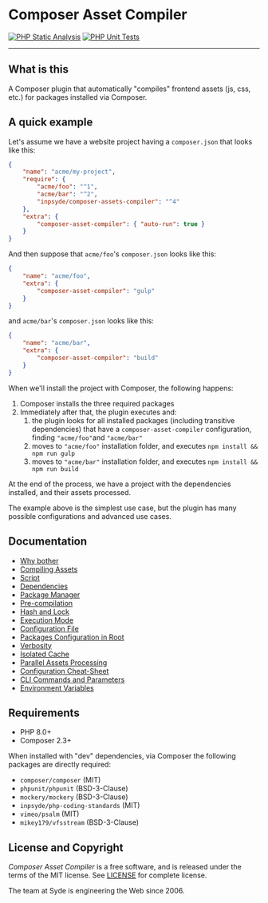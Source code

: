 # Composer Asset Compiler

[![PHP Static Analysis](https://github.com/inpsyde/composer-asset-compiler/actions/workflows/php-static-analysis.yml/badge.svg)](https://github.com/inpsyde/composer-asset-compiler/actions/workflows/php-static-analysis.yml)
[![PHP Unit Tests](https://github.com/inpsyde/composer-asset-compiler/actions/workflows/php-unit-tests.yml/badge.svg)](https://github.com/inpsyde/composer-asset-compiler/actions/workflows/php-unit-tests.yml)

----

## What is this

A Composer plugin that automatically "compiles" frontend assets (js, css, etc.) for packages installed via Composer.


## A quick example

Let's assume we have a website project having a `composer.json` that looks like this:

```json
{
    "name": "acme/my-project",
    "require": {
        "acme/foo": "^1",
        "acme/bar": "^2",
        "inpsyde/composer-assets-compiler": "^4"
    },
    "extra": {
        "composer-asset-compiler": { "auto-run": true }
    }
}
```

And then suppose that `acme/foo`'s `composer.json` looks like this:

```json
{
    "name": "acme/foo",
    "extra": {
        "composer-asset-compiler": "gulp"
    }
}
```

and `acme/bar`'s `composer.json` looks like this:

```json
{
    "name": "acme/bar",
    "extra": {
        "composer-asset-compiler": "build"
    }
}
```

When we'll install the project with Composer, the following happens:

1. Composer installs the three required packages
2. Immediately after that, the plugin executes and:
    1. the plugin looks for all installed packages (including transitive dependencies) that have a `composer-asset-compiler` configuration, finding `"acme/foo"`and `"acme/bar"`
    2. moves to `"acme/foo"` installation folder, and executes `npm install && npm run gulp`
    3. moves to `"acme/bar"` installation folder, and executes `npm install && npm run build`

At the end of the process, we have a project with the dependencies installed, and their assets  processed.

The example above is the simplest use case, but the plugin has many possible configurations and advanced use cases.


## Documentation

- [Why bother](./docs/001-Why_Bother.md)
- [Compiling Assets](./docs/002-Compiling_Assets.md)
- [Script](./docs/003-Script.md)
- [Dependencies](./docs/004-Dependencies.md)
- [Package Manager](./docs/005-Package_Manager.md)
- [Pre-compilation](./docs/006-Pre-compilation.md)
- [Hash and Lock](./docs/007-Hash_Lock.md)
- [Execution Mode](./docs/008-Execution_Mode.md)
- [Configuration File](./docs/009-Configuration_File.md)
- [Packages Configuration in Root](./docs/010-Packages_Configuration_Root.md)
- [Verbosity](./docs/011-Verbosity.md)
- [Isolated Cache](./docs/012-Isolated_Cache.md)
- [Parallel Assets Processing](./docs/013-Parallel_Assets_Processing.md)
- [Configuration Cheat-Sheet](./docs/014-Configuration_Cheat-Sheet.md)
- [CLI Commands and Parameters](./docs/015-CLI_Commands_Parameters.md)
- [Environment Variables](./docs/016-Environment_Variables.md)

## Requirements

- PHP 8.0+
- Composer 2.3+

When installed with "dev" dependencies, via Composer the following packages are directly required:

- `composer/composer` (MIT)
- `phpunit/phpunit` (BSD-3-Clause)
- `mockery/mockery` (BSD-3-Clause)
- `inpsyde/php-coding-standards` (MIT)
- `vimeo/psalm` (MIT)
- `mikey179/vfsstream` (BSD-3-Clause)


## License and Copyright

_Composer Asset Compiler_ is a free software, and is released under the terms of the MIT license.
See [LICENSE](./LICENSE) for complete license.

The team at Syde is engineering the Web since 2006.
